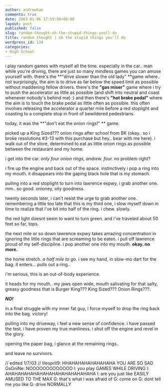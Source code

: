 ```yaml
---
author: andrewhao
comments: true
date: 2003-01-06 17:59:50+00:00
layout: post
published: false
slug: random-thought-oh-the-stupid-things-youll-do
title: random thought | oh the stupid things you’ll do
wordpress_id: 134
categories:
- High School
---
```


i play random games with myself all the time. especially in the car.. man while you're driving, there are just so many mindless games you can amuse yourself with. there's the **"drive slower than the old lady" **game where.. not surprisingly, the aim is to drive as far below the speed limit as possible without maddening fellow drivers. there's the **"gas miser"** game where i try to push the accelerator as little as possible (and shift into neutral and coast whenever nobody's behind me)  :) and then there's **"hot brake pedal"** where the aim is to touch the brake pedal as little often as possible. this often involves releasing the accelerator a quarter mile before a red stoplight and coasting to a complete stop in front of bewildered pedestrians.

today, it was the **"don't eat the onion rings!" ** game.

picked up a King Sized??? onion rings after school from BK (okay.. so i broke resolutions #3-13 with this purchase but hey.. bear with me here). i walk out of the store, determined to eat as little onion rings as possible between the restaurant and my home.

i get into the car. _only four onion rings, andrew. four._ no problem right?

i fire up the engine and back out of the space. instinctively i pop a ring into my mouth. it disappears into the gaping black hole that is my stomach.

pulling into a red stoplight to turn into lawrence expwy, i grab another one. mm.. so good. onioney, oily goodness.

twenty seconds later, i can't resist the urge to grab another one. remembering a little too late that this is my third one, i slow myself down in time to realize that i've bit into half of the ring.
i chew. slowly.

the red light doesnt seem to want to turn green. and i've traveled about 50 feet so far, tops.

the next mile or so down lawrence expwy takes amazing concentration in ignoring the little rings that are screaming to be eaten. i pull off lawrence proud of my self-discipline. i pop another one into my mouth. **okay. no more.**

the home stretch. _a half mile to go._ i see my hand, in slow-mo dart for the bag. it enters... pulls out a ring..

i'm serious, this is an out-of-body experience.

it heads for my mouth.. my jaws open wide, mouth salivating for that salty, greasy goodness that is Burger King??? King Sized??? Onion Rings???.

_**NO!**_

in a final struggle with my inner fat guy, i force myself to drop the ring back into the bag. victory!

pulling into my driveway, i feel a new sense of confidence. i have passed the test. i have proven my true manliness. i shut off the engine and revel in the glory.

opening the paper bag, i glance at the remaining rings..

and leave no survivors.

// edited 1/7/03 //
lilesprit9: HHAHAHAHAHAHAHAHA YOU ARE SO SAD
GsGniNe: NOOOOOOOOOOOOO
l: you play GAMES WHILE DRIVING
l: AHAHAHAHAHAHAHAHAHAHAHAHAHAHA
l: are you just like EASILY AMUSED TO THE MAX
G: that's what i was afraid of
G: come on
G: dont tell me you like
G: drive NORMALLY

